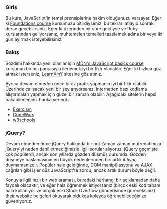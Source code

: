 ### Giriş

Bu kurs, JavaScript'in temel prensiplerine hakim olduğunuzu varsayar. Eğer ki  [Foundations course](https://theodinproject.com/paths/foundations) kursumuzu bitirdiyseniz, bu tekrarı atlayıp sonraki derse geçebilirsiniz. Eğer ki üzerinden bir süre geçtiyse ve Ruby kurslarından geliyorsanız, muhtemelen temelleri tazelemek adına bir veya iki gün ayırmak isteyebilirsiniz.

### Bakış

Sözdimi hakkında yeni olanlar için [MDN's JavaScript basics course](https://developer.mozilla.org/en-US/docs/Learn/Getting_started_with_the_web/JavaScript_basics) kursunun birinci parçasıyla ilerlemek iyi bir fikir olacaktır. Eğer ki hızlıca göz atmak isterseniz, [LearnXinY](https://learnxinyminutes.com/docs/javascript/) sitesine göz atınız.

Ayrıca devam etmeden önce biraz pratik yapmanın iyi bir fikir olabilir. Üzerinde çalışacak yeni bir şey arıyorsanız, internetten bazı kodlama alıştırmaları yapmak için güzel bir zaman olabilir. Aşağıdaki sitelerin hepsi bakabileceğiniz harika yerlerdir.

- [Exercism](http://exercism.org/)
- [CodeWars](https://www.codewars.com/)
- [w3schools](https://www.w3schools.com/js/default.asp)

### jQuery?

Devam etmeden önce jQuery hakkında bir not.Zaman zaman müfredatımıza jQuery'yi neden dahil etmediğimizle ilgili sorular alıyoruz. jQuery geçmişte çok popülerdi, ancak son yıllarda gözden düşmüş durumda. Gözden düşmeye başlamasının en büyük nedenlerinden biri artık _ihtiyaç_ duymamanızdır. Popüler hale geldiğinde, DOM manipülasyonu ve AJAX çağrıları gibi işler düz JavaScript'te zordu, ancak artık durum böyle değil.

Konuyla ilgili hızlı bir web araması, buradaki herhangi bir açıklamadan daha faydalı olacaktır, ve eğer hala öğrenmek istiyorsanız (birçok eski kod tabanı hala kullanıyor ve birçok eski Stack Overflow gönderisinde göreceksiniz) [their website](https://jquery.com/) belgeleri okuyarak oldukça kolayca öğrenebileceğinize güveniyoruz.
